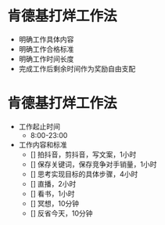 # 肯德基打烊工作法

 - 明确工作具体内容
 - 明确工作合格标准
 - 明确工作时间长度
 - 完成工作后剩余时间作为奖励自由支配

# 肯德基打烊工作法

- 工作起止时间
  - 8:00-23:00
- 工作内容和标准
  - [] 拍抖音，剪抖音，写文案，1小时
  - [] 保存关键词，保存竞争对手销量，1小时
  - [] 思考实现目标的具体步骤，4小时
  - [] 直播，2小时
  - [] 看书，1小时
  - [] 冥想，10分钟
  - [] 反省今天，10分钟
